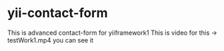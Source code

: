 # yii-contact-form



This is advanced contact-form for yiiframework1
This is video for this -> testWork1.mp4 you can see it
